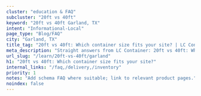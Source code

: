 ```yaml
---
cluster: "education & FAQ"
subcluster: "20ft vs 40ft"
keyword: "20ft vs 40ft Garland, TX"
intent: "Informational-Local"
page_type: "Blog/FAQ"
city: "Garland, TX"
title_tag: "20ft vs 40ft: Which container size fits your site? | LC Container"
meta_description: "Straight answers from LC Container: 20ft vs 40ft: Which container size fits your site?. Local expertise Since 2003."
url_slug: "/learn/20ft-vs-40ft/garland"
h1: "20ft vs 40ft: Which container size fits your site?"
internal_links: "/faq,/delivery,/inventory"
priority: 1
notes: "Add schema FAQ where suitable; link to relevant product pages."
noindex: false
---
```


<!-- TODO: Add unique city/inventory copy, images, and internal links here. -->
